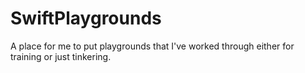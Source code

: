 # SwiftPlaygrounds
A place for me to put playgrounds that I've worked through either for training or just tinkering. 
